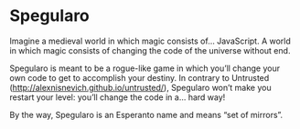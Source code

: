 Spegularo
=========

Imagine a medieval world in which magic consists of… JavaScript.  A world in which magic consists of changing the code of the universe without end.

Spegularo is meant to be a rogue-like game in which you’ll change your own code to get to accomplish your destiny.
In contrary to Untrusted (http://alexnisnevich.github.io/untrusted/), Spegularo won’t make you restart your level:  you’ll change the code in a… hard way!

By the way, Spegularo is an Esperanto name and means “set of mirrors”.


